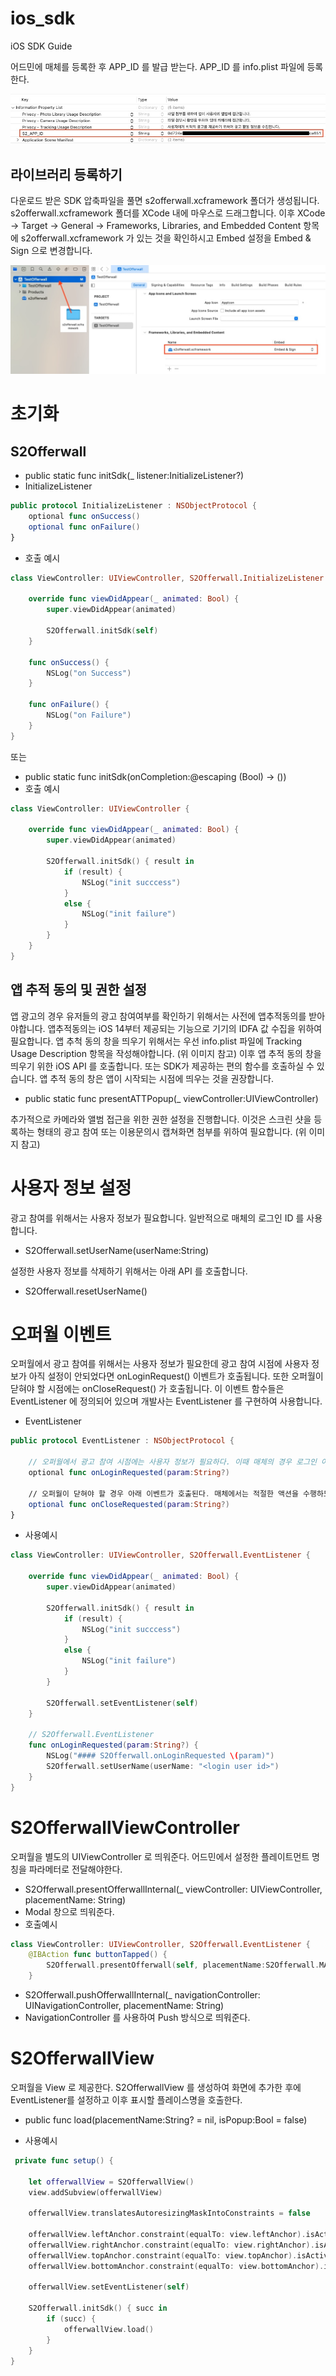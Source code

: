 # ios_sdk
iOS SDK Guide

어드민에 매체를 등록한 후 APP_ID 를 발급 받는다.
APP_ID 를 info.plist 파일에 등록한다.

![APP_ID_등록하기](./images/info_plist.jpg)

## 라이브러리 등록하기
다운로드 받은 SDK 압축파일을 풀면 s2offerwall.xcframework 폴더가 생성됩니다. s2offerwall.xcframework 폴더를 XCode 내에 마우스로 드래그합니다. 
이후 XCode -> Target -> General -> Frameworks, Libraries, and Embedded Content 항목에 s2offerwall.xcframework 가 있는 것을 확인하시고 Embed 설정을 Embed & Sign 으로 변경합니다.

![라이브러리_등록하기](./images/add_library2.jpg)

# 초기화
## S2Offerwall
- public static func initSdk(_ listener:InitializeListener?)
- InitializeListener
```swift
public protocol InitializeListener : NSObjectProtocol {
    optional func onSuccess()
    optional func onFailure()
}
```
- 호출 예시
```swift
class ViewController: UIViewController, S2Offerwall.InitializeListener {
    
    override func viewDidAppear(_ animated: Bool) {
        super.viewDidAppear(animated)
        
        S2Offerwall.initSdk(self)
    }

    func onSuccess() {
        NSLog("on Success")
    }
    
    func onFailure() {
        NSLog("on Failure")
    }
}
```

또는

- public static func initSdk(onCompletion:@escaping (Bool) -> ())
- 호출 예시
```swift
class ViewController: UIViewController {
    
    override func viewDidAppear(_ animated: Bool) {
        super.viewDidAppear(animated)
        
        S2Offerwall.initSdk() { result in
            if (result) {
                NSLog("init succcess")
            }
            else {
                NSLog("init failure")
            }
        }
    }
}
```

## 앱 추적 동의 및 권한 설정
앱 광고의 경우 유저들의 광고 참여여부를 확인하기 위해서는 사전에 앱추적동의를 받아야합니다. 앱추적동의는 iOS 14부터 제공되는 기능으로 기기의 IDFA 값 수집을 위하여 필요합니다. 
앱 추척 동의 창을 띄우기 위해서는 우선 info.plist 파일에 Tracking Usage Description 항목을 작성해야합니다. (위 이미지 참고) 이후 앱 추적 동의 창을 띄우기 위한 iOS API 를 호출합니다.
또는 SDK가 제공하는 편의 함수를 호출하실 수 있습니다. 앱 추적 동의 창은 앱이 시작되는 시점에 띄우는 것을 권장합니다.

- public static func presentATTPopup(_ viewController:UIViewController)

추가적으로 카메라와 앨범 접근을 위한 권한 설정을 진행합니다. 이것은 스크린 샷을 등록하는 형태의 광고 참여 또는 이용문의시 캡쳐화면 첨부를 위하여 필요합니다. (위 이미지 참고) 

# 사용자 정보 설정
광고 참여를 위해서는 사용자 정보가 필요합니다. 일반적으로 매체의 로그인 ID 를 사용합니다.

- S2Offerwall.setUserName(userName:String)

설정한 사용자 정보를 삭제하기 위해서는 아래 API 를 호출합니다.
- S2Offerwall.resetUserName()

# 오퍼월 이벤트
오퍼월에서 광고 참여를 위해서는 사용자 정보가 필요한데 광고 참여 시점에 사용자 정보가 아직 설정이 안되었다면 onLoginRequest() 이벤트가 호출됩니다.
또한 오퍼월이 닫혀야 할 시점에는 onCloseRequest() 가 호출됩니다. 이 이벤트 함수들은 EventListener 에 정의되어 있으며 개발사는 EventListener 를 구현하여 사용합니다.

- EventListener
```swift
public protocol EventListener : NSObjectProtocol {

    // 오퍼월에서 광고 참여 시점에는 사용자 정보가 필요하다. 이때 매체의 경우 로그인 아이디를 설정해야한다.
    optional func onLoginRequested(param:String?)

    // 오퍼월이 닫혀야 할 경우 아래 이벤트가 호출된다. 매체에서는 적절한 액션을 수행하도록 구현한다.
    optional func onCloseRequested(param:String?)
}
```
- 사용예시
```swift
class ViewController: UIViewController, S2Offerwall.EventListener {
    
    override func viewDidAppear(_ animated: Bool) {
        super.viewDidAppear(animated)

        S2Offerwall.initSdk() { result in
            if (result) {
                NSLog("init succcess")
            }
            else {
                NSLog("init failure")
            }
        }
        
        S2Offerwall.setEventListener(self)
    }
    
    // S2Offerwall.EventListener
    func onLoginRequested(param:String?) {
        NSLog("#### S2Offerwall.onLoginRequested \(param)")
        S2Offerwall.setUserName(userName: "<login user id>")
    }
}
```

  
# S2OfferwallViewController
오퍼월을 별도의 UIViewController 로 띄워준다. 어드민에서 설정한 플레이트먼트 명칭을 파라메터로 전달해야한다.
- S2Offerwall.presentOfferwallInternal(_ viewController: UIViewController, placementName: String)
- Modal 창으로 띄워준다.
- 호출예시
```swift
class ViewController: UIViewController, S2Offerwall.EventListener {
    @IBAction func buttonTapped() {
        S2Offerwall.presentOfferwall(self, placementName:S2Offerwall.MAIN)
    }
```

- S2Offerwall.pushOfferwallInternal(_ navigationController: UINavigationController, placementName: String)
- NavigationController 를 사용하여 Push 방식으로 띄워준다.


# S2OfferwallView
오퍼월을 View 로 제공한다. S2OfferwallView 를 생성하여 화면에 추가한 후에 EventListener를 설정하고 이후 표시할 플레이스명을 호출한다.
- public func load(placementName:String? = nil, isPopup:Bool = false)

- 사용예시

```swift
 private func setup() {
    
    let offerwallView = S2OfferwallView()
    view.addSubview(offerwallView)
    
    offerwallView.translatesAutoresizingMaskIntoConstraints = false
    
    offerwallView.leftAnchor.constraint(equalTo: view.leftAnchor).isActive = true
    offerwallView.rightAnchor.constraint(equalTo: view.rightAnchor).isActive = true
    offerwallView.topAnchor.constraint(equalTo: view.topAnchor).isActive = true
    offerwallView.bottomAnchor.constraint(equalTo: view.bottomAnchor).isActive = true
    
    offerwallView.setEventListener(self)
    
    S2Offerwall.initSdk() { succ in
        if (succ) {
            offerwallView.load()
        }
    }
}
```



